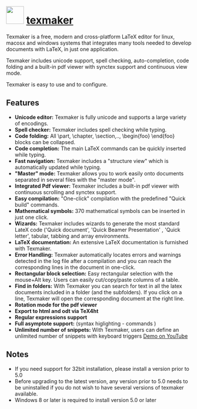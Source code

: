 # <img src="https://cdn.jsdelivr.net/gh/chocolatey-community/chocolatey-packages@fc7e378fe2fb55d56be7493fba9613a920ca6c34/icons/texmaker.png" width="48" height="48"/> [texmaker](https://chocolatey.org/packages/texmaker)


Texmaker is a free, modern and cross-platform LaTeX editor for linux, macosx and windows systems that integrates many tools needed to develop documents with LaTeX, in just one application.

Texmaker includes unicode support, spell checking, auto-completion, code folding and a built-in pdf viewer with synctex support and continuous view mode.

Texmaker is easy to use and to configure.

## Features

- **Unicode editor:** Texmaker is fully unicode and supports a large variety of encodings.
- **Spell checker:** Texmaker includes spell checking while typing.
- **Code folding:** All \part, \chapter, \section,.., \begin{foo} \end{foo} blocks can be collapsed.
- **Code completion:** The main LaTeX commands can be quickly inserted while typing.
- **Fast navigation:** Texmaker includes a "structure view" which is automatically updated while typing.
- **"Master" mode:** Texmaker allows you to work easily onto documents separated in several files with the "master mode".
- **Integrated Pdf viewer:** Texmaker includes a built-in pdf viewer with continuous scrolling and synctex support.
- **Easy compilation:** "One-click" compilation with the predefined "Quick build" commands.
- **Mathematical symbols:** 370 mathematical symbols can be inserted in just one click.
- **Wizards:** Texmaker includes wizards to generate the most standard LateX code ('Quick document', 'Quick Beamer Presentation' , 'Quick letter', tabular, tabbing and array environments.
- **LaTeX documentation:** An extensive LaTeX documentation is furnished with Texmaker.
- **Error Handling:** Texmaker automatically locates errors and warnings detected in the log file after a compilation and you can reach the corresponding lines in the document in one-click.
- **Rectangular block selection:** Easy rectangular selection with the mouse+Alt key. Users can easily cut/copy/paste columns of a table.
- **Find in folders:** With Texmaker you can search for text in all the latex documents included in a folder (and the subfolders). If you click on a line, Texmaker will open the corresponding document at the right line.
- **Rotation mode for the pdf viewer**
- **Export to html and odt via TeX4ht**
- **Regular expressions support**
- **Full asymptote support:** (syntax higlighting - commands )
- **Unlimited number of snippets:** With Texmaker, users can define an unlimited number of snippets with keyboard triggers [Demo on YouTube](http://youtu.be/UxCx78bgCTY)

## Notes

- If you need support for 32bit installation, please install a version prior to 5.0
- Before upgrading to the latest version, any version prior to 5.0 needs to be uninstalled if you do not wish to have several versions of texmaker available.
- Windows 8 or later is required to install version 5.0 or later

